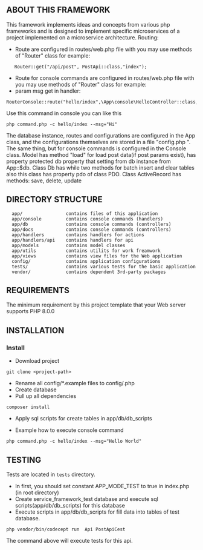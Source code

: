 ABOUT THIS FRAMEWORK
--------------------
This framework implements ideas and concepts from various
php frameworks and is designed to implement specific microservices 
of a project implemented on a microservice architecture.
Routing:
- Route are configured in routes/web.php file with you may use methods of "Router" class for example:
~~~
   Router::get("/api/post", PostApi::class,"index");
~~~
- Route for console commands are configured in routes/web.php file with you may use methods of "Router" class for example: 
- param msg get in handler:
~~~
RouterConsole::route("hello/index",\App\console\HelloController::class,"index");
~~~
Use this command in console you can like this
~~~
php command.php -c hello/index --msg="Hi"
~~~
The database instance, routes and configurations are configured in the App class,
and the configurations themselves are stored in a file "config.php ".
The same thing, but for console commands is configured in the Console class.
Model has method "load" for load post data(if post params exist), has property protected db property that
setting from db instance from App::$db.
Class Db has while two methods for batch insert and clear tables also
this class has property pdo of class PDO.
Class ActiveRecord has methods: save, delete, update

DIRECTORY STRUCTURE
-------------------

      app/                contains files of this application
      app/console         contains console commands (handlers)
      app/db              contains console commands (controllers)
      app/docs            contains console commands (controllers)
      app/handlers        contains handlers for actions
      app/handlers/api    contains handlers for api
      app/models          contains model classes
      app/utils           contains utilits for work freamwork
      app/views           contains view files for the Web application
      config/             contains application configurations
      tests/              contains various tests for the basic application
      vendor/             contains dependent 3rd-party packages



REQUIREMENTS
------------

The minimum requirement by this project template that your Web server supports PHP 8.0.0


INSTALLATION
------------

### Install

- Download project
~~~
git clone <project-path>
~~~
- Rename all config/*.example files to config/<filename>.php
- Create database 
- Pull up all dependencies
~~~
composer install
~~~
- Apply sql scripts for create tables in app/db/db_scripts

- Example how to execute console command
~~~
php command.php -c hello/index --msg="Hello World"
~~~


TESTING
-------
Tests are located in `tests` directory.

- In first, you should set constant APP_MODE_TEST to true in index.php (in root directory)
- Create service_framework_test database and execute sql scripts(app/db/db_scripts) for this database
- Execute scripts in app/db/db_scripts for fill data into tables of test database.
```
php vendor/bin/codecept run  Api PostApiCest
```
The command above will execute tests for this api.